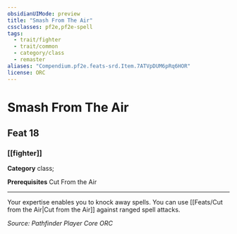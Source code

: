 ```yaml
---
obsidianUIMode: preview
title: "Smash From The Air"
cssclasses: pf2e,pf2e-spell
tags:
  - trait/fighter
  - trait/common
  - category/class
  - remaster
aliases: "Compendium.pf2e.feats-srd.Item.7ATVpDUM6pRq6HOR"
license: ORC
---
```

# Smash From The Air
## Feat 18
### [[fighter]]

**Category** class; 



**Prerequisites** Cut From the Air
* * *
Your expertise enables you to knock away spells. You can use [[Feats/Cut from the Air|Cut from the Air]] against ranged spell attacks.

*Source: Pathfinder Player Core*
*ORC*